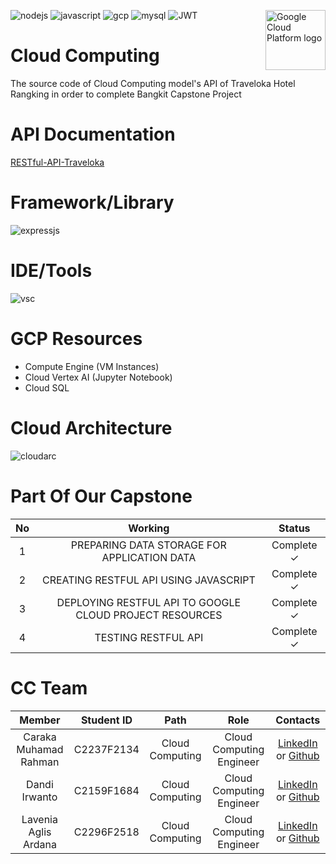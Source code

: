 ![nodejs](https://img.shields.io/badge/Node.js-43853D?style=for-the-badge&logo=node.js&logoColor=white)
![javascript](https://img.shields.io/badge/JavaScript-F7DF1E?style=for-the-badge&logo=javascript&logoColor=black)
![gcp](https://img.shields.io/badge/Google_Cloud-4285F4?style=for-the-badge&logo=google-cloud&logoColor=white)
![mysql](https://img.shields.io/badge/MySQL-00000F?style=for-the-badge&logo=mysql&logoColor=white)
![JWT](https://img.shields.io/badge/JWT-black?style=for-the-badge&logo=JSON%20web%20tokens)
<img src="https://avatars2.githubusercontent.com/u/2810941?v=3&s=96" alt="Google Cloud Platform logo" title="Google Cloud Platform" align="right" height="96" width="96"/>

# Cloud Computing
The source code of Cloud Computing model's API of Traveloka Hotel Rangking in order to complete Bangkit Capstone Project

# API Documentation
[RESTful-API-Traveloka](https://documenter.getpostman.com/view/15590410/UzBiQUw8)

# Framework/Library
![expressjs](https://img.shields.io/badge/Express.js-404D59?style=for-the-badge)

# IDE/Tools
![vsc](https://img.shields.io/badge/Visual_Studio-5C2D91?style=for-the-badge&logo=visual%20studio&logoColor=white)

# GCP Resources
- Compute Engine (VM Instances)
- Cloud Vertex AI (Jupyter Notebook)
- Cloud SQL

# Cloud Architecture
![cloudarc](https://media.discordapp.net/attachments/968029393224106004/986884766546677801/Web_Service_Architecture.jpg?width=610&height=467)

# Part Of Our Capstone
|            No          | Working |        Status        |
| :---: | :--------: | :----------------: |
|         1     | PREPARING DATA STORAGE FOR APPLICATION DATA |   Complete ✓    |
|   2   | CREATING RESTFUL API USING JAVASCRIPT |     Complete ✓     | 
|     3    | DEPLOYING RESTFUL API TO GOOGLE CLOUD PROJECT RESOURCES |     Complete ✓     |
|     4    |   TESTING RESTFUL API    |     Complete ✓     |

# CC Team
|            Member           | Student ID |        Path        |                    Role                    |                                                       Contacts                                                             |
| :-------------------------: | :--------: | :----------------: | :----------------------------------------: | :------------------------------------------------------------------------------------------------------------------------: |
|         Caraka Muhamad Rahman     | C2237F2134 |  Cloud Computing  | Cloud Computing Engineer |               [LinkedIn](https://www.linkedin.com/in/caraka-muhamad-rahman-0504741b9/) or [Github](https://github.com/CarakaMuhamadRahman)                  |
|   Dandi Irwanto   | C2159F1684 |  Cloud Computing  |          Cloud Computing Engineer         |               [LinkedIn](https://www.linkedin.com/in/dandiir/) or [Github](https://github.com/dandiirwanto20)                 |
|     Lavenia Aglis Ardana    | C2296F2518 |  Cloud Computing  |          Cloud Computing Engineer         |         [LinkedIn](https://www.linkedin.com/in/lavenia-aglis-ardana/) or [Github](https://github.com/lavennlala9)              |
